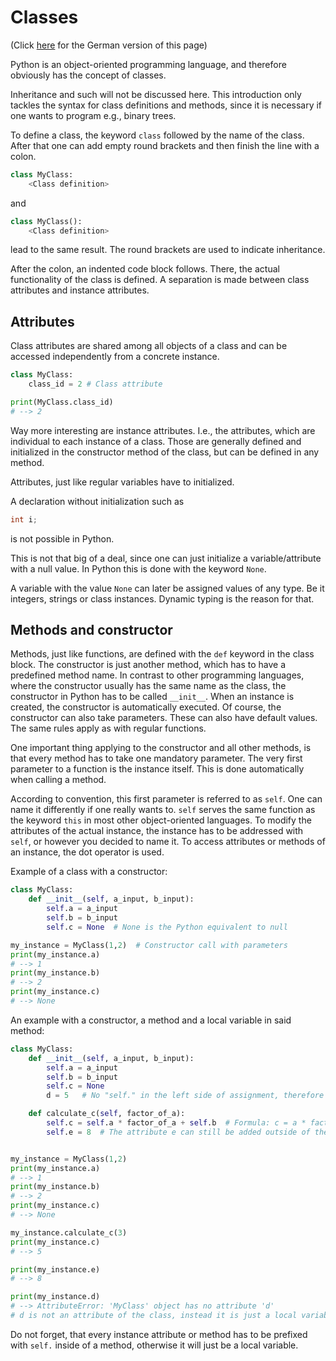 # Classes
(Click [here](https://jensliebehenschel.github.io/ShortPythonIntro/de/klassen.html) for the German version of this page)

Python is an object-oriented programming language, and therefore obviously has the concept of classes.

Inheritance and such will not be discussed here.
This introduction only tackles the syntax for class definitions and methods, since it is necessary if one wants to program e.g., binary trees.

To define a class, the keyword <code>class</code> followed by the name of the class. After that one can add empty round brackets and then finish the line with a colon.
```Python
class MyClass:
    <Class definition>
```
and
```Python
class MyClass():
    <Class definition>
```
lead to the same result. The round brackets are used to indicate inheritance.

After the colon, an indented code block follows. There, the actual functionality of the class is defined. A separation is made between class attributes and instance attributes.

## Attributes

Class attributes are shared among all objects of a class and can be accessed independently from a concrete instance.

```Python
class MyClass:
	class_id = 2 # Class attribute

print(MyClass.class_id)
# --> 2
```

Way more interesting are instance attributes. I.e., the attributes, which are individual to each instance of a class. Those are generally defined and initialized in the constructor method of the class, but can be defined in any method.

Attributes, just like regular variables have to initialized.

A declaration without initialization such as 
```C
int i;
```
is not possible in Python.

This is not that big of a deal, since one can just initialize a variable/attribute with a null value. In Python this is done with the keyword <code>None</code>.

A variable with the value <code>None</code> can later be assigned values of any type. Be it integers, strings or class instances. Dynamic typing is the reason for that.

## Methods and constructor
Methods, just like functions, are defined with the <code>def</code> keyword in the class block.
The constructor is just another method, which has to have a predefined method name.
In contrast to other programming languages, where the constructor usually has the same name as the class, the constructor in Python has to be called <code>&#95;&#95;init&#95;&#95;</code>. When an instance is created, the constructor is automatically executed. Of course, the constructor can also take parameters. These can also have default values. The same rules apply as with regular functions.

One important thing applying to the constructor and all other methods, is that every method has to take one mandatory parameter. The very first parameter to a function is the instance itself. This is done automatically when calling a method.

According to convention, this first parameter is referred to as <code>self</code>. One can name it differently if one really wants to. <code>self</code> serves the same function as the keyword <code>this</code> in most other object-oriented languages.
To modify the attributes of the actual instance, the instance has to be addressed with <code>self</code>, or however you decided to name it.
To access attributes or methods of an instance, the dot operator is used.

Example of a class with a constructor:
```Python
class MyClass:
	def __init__(self, a_input, b_input):
		self.a = a_input
		self.b = b_input
		self.c = None  # None is the Python equivalent to null

my_instance = MyClass(1,2)  # Constructor call with parameters
print(my_instance.a)
# --> 1
print(my_instance.b)
# --> 2
print(my_instance.c)
# --> None
```

An example with a constructor, a method and a local variable in said method:
```Python
class MyClass:
	def __init__(self, a_input, b_input):
		self.a = a_input
		self.b = b_input
		self.c = None
		d = 5 	# No "self." in the left side of assignment, therefore this is a local variable and not an attribute. This value only exists in the constructor.

	def calculate_c(self, factor_of_a):
		self.c = self.a * factor_of_a + self.b  # Formula: c = a * factor + b
		self.e = 8  # The attribute e can still be added outside of the constructor.


my_instance = MyClass(1,2)
print(my_instance.a)
# --> 1
print(my_instance.b)
# --> 2
print(my_instance.c)
# --> None

my_instance.calculate_c(3)
print(my_instance.c)
# --> 5

print(my_instance.e)
# --> 8

print(my_instance.d)
# --> AttributeError: 'MyClass' object has no attribute 'd'
# d is not an attribute of the class, instead it is just a local variable in the constructor.
```

Do not forget, that every instance attribute or method has to be prefixed with <code>self.</code> inside of a method, otherwise it will just be a local variable.
